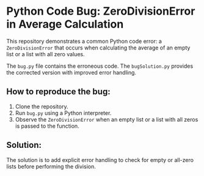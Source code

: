 # Python Code Bug: ZeroDivisionError in Average Calculation

This repository demonstrates a common Python code error: a `ZeroDivisionError` that occurs when calculating the average of an empty list or a list with all zero values.

The `bug.py` file contains the erroneous code.  The `bugSolution.py` provides the corrected version with improved error handling.

## How to reproduce the bug:
1. Clone the repository.
2. Run `bug.py` using a Python interpreter.
3. Observe the `ZeroDivisionError` when an empty list or a list with all zeros is passed to the function.

## Solution:
The solution is to add explicit error handling to check for empty or all-zero lists before performing the division.